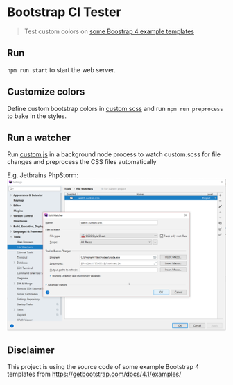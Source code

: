 # Bootstrap CI Tester
> Test custom colors on [some Boostrap 4 example templates](https://getbootstrap.com/docs/4.1/examples/)

## Run
``npm run start`` to start the web server.

## Customize colors

Define custom bootstrap colors in [custom.scss](./custom.scss) and run ``npm run preprocess`` to bake in the styles.

## Run a watcher
Run [custom.js](./custom.js) in a background node process to watch custom.scss for file changes and preprocess the CSS files automatically 

E.g. Jetbrains PhpStorm:
![Phpstorm watcher task](./docs/example-ide-watcher-task.png)

## Disclaimer
This project is using the source code of some example Bootstrap 4 templates from https://getbootstrap.com/docs/4.1/examples/